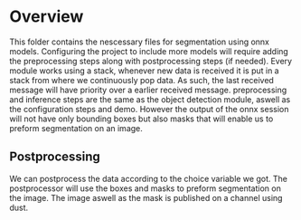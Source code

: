# Overview #
This folder contains the nescessary files for segmentation using onnx models. Configuring the project to include more models will require adding the preprocessing steps along with postprocessing steps (if needed). Every module works using a stack, whenever new data is received it is put in a stack from where we continuously pop data. As such, the last received message will have priority over a earlier received message.
preprocessing and inference steps are the same as the object detection module, aswell as the configuration steps and demo. However the output of the onnx session will not have only bounding boxes but also masks that will enable us to preform segmentation on an image.


## Postprocessing ##
We can postprocess the data according to the choice variable we got. The postprocessor will use the boxes and masks to preform segmentation on the image. The image aswell as the mask is published on a channel using dust.
